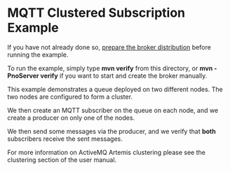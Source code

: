 # MQTT Clustered Subscription Example

If you have not already done so, [prepare the broker distribution](../../../../README.md#getting-started) before running the example.

To run the example, simply type **mvn verify** from this directory, or **mvn -PnoServer verify** if you want to start and create the broker manually.

This example demonstrates a queue deployed on two different nodes. The two nodes are configured to form a cluster.

We then create an MQTT subscriber on the queue on each node, and we create a producer on only one of the nodes.

We then send some messages via the producer, and we verify that **both** subscribers receive the sent messages.

For more information on ActiveMQ Artemis clustering please see the clustering section of the user manual.